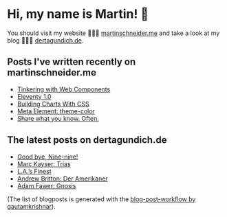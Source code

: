# Hi, my name is Martin! 👋 
You should visit my website 👨🏼‍💻  [martinschneider.me](https://martinschneider.me) and take a look at my blog 🤷🏼‍♂️ [dertagundich.de](https://www.dertagundich.de).

## Posts I've written recently on martinschneider.me
<!-- MSME-POST-LIST:START -->
- [Tinkering with Web Components](https://martinschneider.me/articles/tinkering-with-web-components/)
- [Eleventy 1.0](https://martinschneider.me/articles/eleventy-1-0/)
- [Building Charts With CSS](https://martinschneider.me/articles/building-charts-with-css/)
- [Meta Element: theme-color](https://martinschneider.me/articles/meta-element-theme-color/)
- [Share what you know. Often.](https://martinschneider.me/articles/share-what-you-know-often/)
<!-- MSME-POST-LIST:END -->

## The latest posts on dertagundich.de
<!-- DTUI-POST-LIST:START -->
- [Good bye, Nine-nine!](https://www.dertagundich.de/2022/05/08/good-bye-nine-nine/)
- [Marc Kayser: Trias](https://www.dertagundich.de/2022/05/01/marc-kayser-trias/)
- [L.A.’s Finest](https://www.dertagundich.de/2022/04/24/l-a-s-finest/)
- [Andrew Britton: Der Amerikaner](https://www.dertagundich.de/2022/04/17/andrew-britton-der-amerikaner/)
- [Adam Fawer: Gnosis](https://www.dertagundich.de/2022/04/10/adam-fawer-gnosis/)
<!-- DTUI-POST-LIST:END -->

(The list of blogposts is generated with the [blog-post-workflow by gautamkrishnar](https://github.com/gautamkrishnar/blog-post-workflow)).
